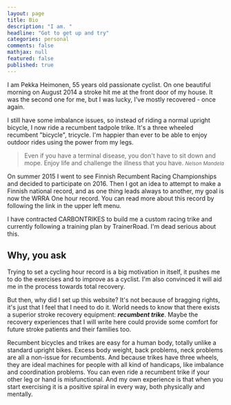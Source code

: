 ```yaml
---
layout: page
title: Bio
description: "I am. "
headline: "Got to get up and try"
categories: personal
comments: false
mathjax: null
featured: false
published: true
---
```


I am Pekka Heimonen, 55 years old passionate cyclist. On one beautiful morning on August 2014 a stroke hit me at the front door of my house.
It was the second one for me, but I was lucky, I've mostly recovered - once again.

I still have some imbalance issues, so instead of riding a normal upright bicycle, I now ride a recumbent tadpole trike. 
It's a three wheeled recumbent "bicycle", tricycle. 
I'm happier than ever to be able to enjoy outdoor rides using the power from my legs.

>Even if you have a terminal disease, you don't have to sit down and mope. Enjoy life and challenge the illness that you have.
><cite><small>Nelson Mandela</small></cite>

On summer 2015 I went to see Finnish Recumbent Racing Championships and decided to participate on 2016.
Then I got an idea to attempt to make a Finnish national record, and as one thing leads always to another, my goal is now
the WRRA One hour record. You can read more about this record by following the link in the upper left menu.

I have contracted CARBONTRIKES to build me a custom racing trike and currently following a training plan by TrainerRoad. 
I'm dead serious about this.

## Why, you ask

Trying to set a cycling hour record is a big motivation in itself, it pushes me to do the exercises and to improve as a cyclist.
I'm also convinced it will aid me in the process towards total recovery. 

But then, why did I set up this website? It's not because of bragging rights, it's just that I feel that I need to do it. 
World needs to know that there exists a superior stroke recovery equipment: ***recumbent trike***. 
Maybe the recovery experiences that I will write here could provide some comfort for future stroke patients and their families too.

Recumbent bicycles and trikes are easy for a human body, totally unlike a standard upright bikes.
Excess body weight, back problems, neck problems are all a non-issue for recumbents. And because trikes have three wheels,
they are ideal machines for people with all kind of handicaps, like imbalance and coordination problems. You can even ride a 
recumbent trike if your other leg or hand is misfunctional. And my own experience is that when you start exercising it is a 
positive spiral in every way, both physically and mentally.